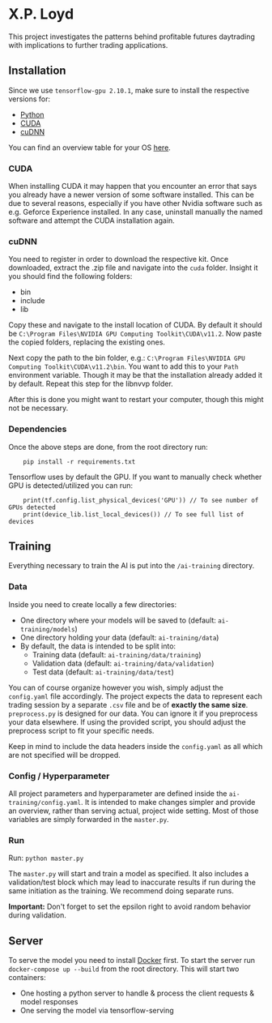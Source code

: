 # X.P. Loyd

This project investigates the patterns behind profitable futures daytrading with implications to further trading applications.

## Installation

Since we use `tensorflow-gpu 2.10.1`, make sure to install the respective versions for:

- [Python](https://www.python.org/downloads/)
- [CUDA](https://developer.nvidia.com/cuda-toolkit-archive)
- [cuDNN](https://developer.nvidia.com/cudnn)

You can find an overview table for your OS [here](https://www.tensorflow.org/install).

### CUDA

When installing CUDA it may happen that you encounter an error that says you already have a newer version of some software installed.
This can be due to several reasons, especially if you have other Nvidia software such as e.g. Geforce Experience installed.
In any case, uninstall manually the named software and attempt the CUDA installation again.

### cuDNN

You need to register in order to download the respective kit. Once downloaded, extract the .zip file and navigate into the `cuda` folder.
Insight it you should find the following folders:

- bin
- include
- lib

Copy these and navigate to the install location of CUDA. By default it should be `C:\Program Files\NVIDIA GPU Computing Toolkit\CUDA\v11.2`.
Now paste the copied folders, replacing the existing ones.

Next copy the path to the bin folder, e.g.: `C:\Program Files\NVIDIA GPU Computing Toolkit\CUDA\v11.2\bin`.
You want to add this to your `Path` environment variable. Though it may be that the installation already added it by default.
Repeat this step for the libnvvp folder.

After this is done you might want to restart your computer, though this might not be necessary.

### Dependencies

Once the above steps are done, from the root directory run:

```console
    pip install -r requirements.txt
```

Tensorflow uses by default the GPU. If you want to manually check whether GPU is detected/utilized you can run:

```console
    print(tf.config.list_physical_devices('GPU')) // To see number of GPUs detected
    print(device_lib.list_local_devices()) // To see full list of devices
```

## Training

Everything necessary to train the AI is put into the `/ai-training` directory.

### Data

Inside you need to create locally a few directories:

- One directory where your models will be saved to (default: `ai-training/models`)
- One directory holding your data (default: `ai-training/data`)
- By default, the data is intended to be split into:
  - Training data (default: `ai-training/data/training`)
  - Validation data (default: `ai-training/data/validation`)
  - Test data (default: `ai-training/data/test`)

You can of course organize however you wish, simply adjust the `config.yaml` file accordingly.
The project expects the data to represent each trading session by a separate `.csv` file and be of **exactly the same size**.
`preprocess.py` is designed for our data. You can ignore it if you preprocess your data elsewhere.
If using the provided script, you should adjust the preprocess script to fit your specific needs.

Keep in mind to include the data headers inside the `config.yaml` as all which are not specified will be dropped.

### Config / Hyperparameter

All project parameters and hyperparameter are defined inside the `ai-training/config.yaml`.
It is intended to make changes simpler and provide an overview, rather than serving actual, project wide setting.
Most of those variables are simply forwarded in the `master.py`.

### Run

Run: `python master.py`

The `master.py` will start and train a model as specified.
It also includes a validation/test block which may lead to inaccurate results if run during the same initiation as the training.
We recommend doing separate runs.

**Important:** Don't forget to set the epsilon right to avoid random behavior during validation.

## Server

To serve the model you need to install [Docker](https://www.docker.com/products/docker-desktop/) first.
To start the server run `docker-compose up --build` from the root directory.
This will start two containers:

- One hosting a python server to handle & process the client requests & model responses
- One serving the model via tensorflow-serving
